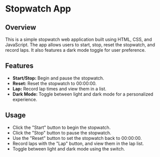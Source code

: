 # Stopwatch App

## Overview
This is a simple stopwatch web application built using HTML, CSS, and JavaScript. The app allows users to start, stop, reset the stopwatch, and record laps. It also features a dark mode toggle for user preference.

## Features
- **Start/Stop:** Begin and pause the stopwatch.
- **Reset:** Reset the stopwatch to 00:00:00.
- **Lap:** Record lap times and view them in a list.
- **Dark Mode:** Toggle between light and dark mode for a personalized experience.

## Usage
- Click the "Start" button to begin the stopwatch.
- Click the "Stop" button to pause the stopwatch.
- Use the "Reset" button to set the stopwatch back to 00:00:00.
- Record laps with the "Lap" button, and view them in the lap list.
- Toggle between light and dark mode using the switch.
